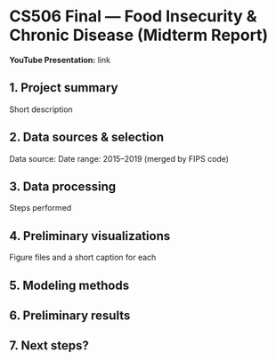 # CS506 Final — Food Insecurity & Chronic Disease (Midterm Report)

**YouTube Presentation:** link

## 1. Project summary
Short description 

## 2. Data sources & selection
Data source: 
Date range: 2015–2019 (merged by FIPS code)

## 3. Data processing
Steps performed 

## 4. Preliminary visualizations
Figure files and a short caption for each

## 5. Modeling methods

## 6. Preliminary results

## 7. Next steps?
